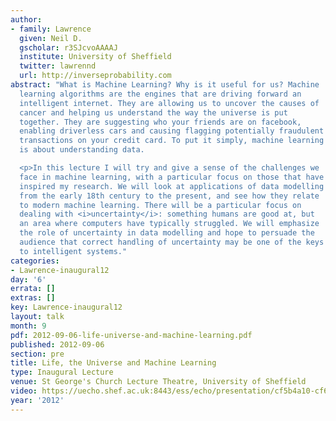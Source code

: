 ```yaml
---
author:
- family: Lawrence
  given: Neil D.
  gscholar: r3SJcvoAAAAJ
  institute: University of Sheffield
  twitter: lawrennd
  url: http://inverseprobability.com
abstract: "What is Machine Learning? Why is it useful for us? Machine
  learning algorithms are the engines that are driving forward an
  intelligent internet. They are allowing us to uncover the causes of
  cancer and helping us understand the way the universe is put
  together. They are suggesting who your friends are on facebook,
  enabling driverless cars and causing flagging potentially fraudulent
  transactions on your credit card. To put it simply, machine learning
  is about understanding data.

  <p>In this lecture I will try and give a sense of the challenges we
  face in machine learning, with a particular focus on those that have
  inspired my research. We will look at applications of data modelling
  from the early 18th century to the present, and see how they relate
  to modern machine learning. There will be a particular focus on
  dealing with <i>uncertainty</i>: something humans are good at, but
  an area where computers have typically struggled. We will emphasize
  the role of uncertainty in data modelling and hope to persuade the
  audience that correct handling of uncertainty may be one of the keys
  to intelligent systems."
categories:
- Lawrence-inaugural12
day: '6'
errata: []
extras: []
key: Lawrence-inaugural12
layout: talk
month: 9
pdf: 2012-09-06-life-universe-and-machine-learning.pdf
published: 2012-09-06
section: pre
title: Life, the Universe and Machine Learning
type: Inaugural Lecture
venue: St George's Church Lecture Theatre, University of Sheffield
video: https://uecho.shef.ac.uk:8443/ess/echo/presentation/cf5b4a10-cf6c-4446-b843-ff07fa741fa0
year: '2012'
---
```

